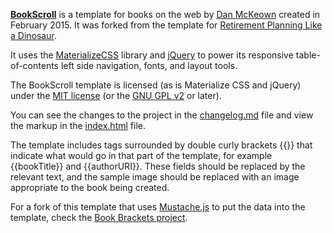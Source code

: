 [**BookScroll**](http://djmcloud.danieljmckeown.com/bookscroll/) is a template for books on the web by [Dan McKeown](http://danmckeown.info) created in February 2015.  It was forked from the template for [Retirement Planning Like a Dinosaur](http://danmckeown.info/books/retirement/).

It uses the [MaterializeCSS](http://materializecss.com/) library and [jQuery](http://jquery.com) to power its responsive table-of-contents left side navigation, fonts, and layout tools.

The BookScroll template is licensed (as is Materialize CSS and jQuery) under the [MIT license](https://github.com/Dogfalo/materialize/blob/79f9c8435b0da7e6f907a54ab3120e5b609d45ee/LICENSE) (or the [GNU GPL v2](http://www.gnu.org/licenses/gpl-2.0.html) or later).

You can see the changes to the project in the [changelog.md](changelog.md) file and view the markup in the [index.html](index.html) file.

The template includes tags surrounded by double curly brackets {{}} that indicate what would go in that part of the template, for example {{bookTitle}} and {{authorURI}}.  These fields should be replaced by the relevant text, and the sample image should be replaced with an image appropriate to the book being created.

For a fork of this template that uses [Mustache.js](http://github.com/janl/mustache.js) to put the data into the template, check the [Book Brackets project](http://djmcloud.danieljmckeown.com/bookbrackets/).